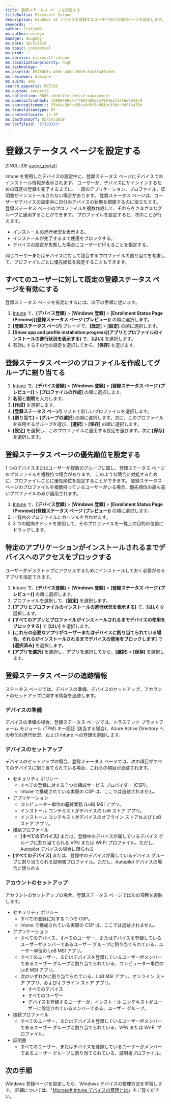 ```yaml
---
title: 登録ステータス ページを設定する
titleSuffix: Microsoft Intune
description: Windows 10 デバイスを登録するユーザー向けの案内ページを設定します。
keywords: ''
author: ErikjeMS
ms.author: erikje
manager: dougeby
ms.date: 10/5/2018
ms.topic: conceptual
ms.prod: ''
ms.service: microsoft-intune
ms.localizationpriority: high
ms.technology: ''
ms.assetid: 8518d8fa-a0de-449d-89b6-8a33fad7b3eb
ms.reviewer: damionw
ms.suite: ems
search.appverid: MET150
ms.custom: seodec18
ms.collection: M365-identity-device-management
ms.openlocfilehash: 73808499aa4f70b4a05e5e7984eaf3af6e7654c9
ms.sourcegitcommit: 25e6aa3bfce58ce8d9f8c054bc338cc3dff4a78b
ms.translationtype: HT
ms.contentlocale: ja-JP
ms.lasthandoff: 03/14/2019
ms.locfileid: "57389333"
---
```

# <a name="set-up-an-enrollment-status-page"></a>登録ステータス ページを設定する
 
[!INCLUDE [azure_portal](./includes/azure_portal.md)]
 
Intune を使用したデバイスの設定中に、登録ステータス ページにデバイスでのインストール情報が表示されます。 ユーザーが、デバイスにサインインするための既定の登録を完了するまでに、一部のアプリケーション、プロファイル、証明書がインストールされない場合があります。 登録ステータス ページは、ユーザーがデバイスの設定中に自分のデバイスの状態を把握するのに役立ちます。 登録ステータス ページのプロファイルを複数作成して、それらをさまざまなグループに適用することができます。 プロファイルを設定すると、次のことが行えます。
- インストールの進行状況を表示する。
- インストールが完了するまで使用をブロックする。
- デバイスの設定が失敗した場合にユーザーが行えることを指定する。

同じユーザーまたはデバイスに対して競合するプロファイルの割り当てを考慮して、プロファイルごとに優先順位を設定することもできます。

 
## <a name="turn-on-default-enrollment-status-page-for-all-users"></a>すべてのユーザーに対して既定の登録ステータス ページを有効にする

登録ステータス ページを有効にするには、以下の手順に従います。
 
1. [Intune](https://aka.ms/intuneportal) で、**[デバイス登録]** > **[Windows 登録]** > **[Enrollment Status Page (Preview)]\(登録ステータス ページ (プレビュー)\)** の順に選択します。
2. **[登録ステータス ページ]** ブレードで、**[既定]** > **[設定]** の順に選択します。
3. **[Show app and profile installation progress]\(アプリとプロファイルのインストールの進行状況を表示する\)** で、**[はい]** を選択します。
4. 有効にするその他の設定を選択してから、**[保存]** を選びます。

## <a name="create-enrollment-status-page-profile-and-assign-to-a-group"></a>登録ステータス ページのプロファイルを作成してグループに割り当てる

1. [Intune](https://aka.ms/intuneportal) で、**[デバイス登録]** > **[Windows 登録]** > **[登録ステータス ページ (プレビュー)]** > **[プロファイルの作成]** の順に選択します。
2. **名前**と**説明**を入力します。
3. **[作成]** を選択します。
4. **[登録ステータス ページ]** リストで新しいプロファイルを選択します。
5. **[割り当て]** > **[グループの選択]** の順に選択します。次に、このプロファイルを採用するグループを選び、**[選択]** > **[保存]** の順に選択します。
6. **[設定]** を選択し、このプロファイルに適用する設定を選びます。次に **[保存]** を選択します。

## <a name="set-the-enrollment-status-page-priority"></a>登録ステータス ページの優先順位を設定する

1 つのデバイスまたはユーザーが複数のグループに属し、登録ステータス ページのプロファイルを複数持つ場合があります。 このような競合に対処するために、プロファイルごとに優先順位を設定することができます。 登録ステータス ページのプロファイルを複数持っているユーザーがいる場合、優先順位の最も高いプロファイルのみが適用されます。

1. [Intune](https://aka.ms/intuneportal) で、**[デバイス登録]** > **[Windows 登録]** > **[Enrollment Status Page (Preview)]\(登録ステータス ページ (プレビュー)\)** の順に選択します。
2. 一覧内のプロファイルにカーソルを合わせます。
3. 3 つの縦向きドットを使用して、そのプロファイルを一覧上の目的の位置にドラッグします。

## <a name="block-access-to-a-device-until-a-specific-application-is-installed"></a>特定のアプリケーションがインストールされるまでデバイスへのアクセスをブロックする

ユーザーがデスクトップにアクセスするためにインストールしておく必要があるアプリを指定できます。

1. Intune で、**[デバイス登録]** > **[Windows 登録]** > **[登録ステータス ページ (プレビュー)]** の順に選択します。
2. プロファイルを選択して、**[設定]** を選択します。
3. **[アプリとプロファイルのインストールの進行状況を表示する]** で、**[はい]** を選択します。
4. **[すべてのアプリとプロファイルがインストールされるまでデバイスの使用をブロックする]** で **[はい]** を選択します。
5. **[これらの必要なアプリがユーザーまたはデバイスに割り当てられている場合、それらがインストールされるまでデバイスの使用をブロックします]** で **[選択済み]** を選択します。
 6. **[アプリを選択]** を選択し、アプリを選択してから、**[選択]** > **[保存]** を選択します。

## <a name="enrollment-status-page-tracking-information"></a>登録ステータス ページの追跡情報

ステータス ページでは、デバイスの準備、デバイスのセットアップ、アカウントのセットアップに関する情報を追跡します。

### <a name="device-preparation"></a>デバイスの準備

デバイスの準備の場合、登録ステータス ページでは、トラステッド プラットフォーム モジュール (TPM) キー認証 (該当する場合)、Azure Active Directory への参加の進行状況、および Intune への登録を追跡します。

### <a name="device-setup"></a>デバイスのセットアップ

デバイスのセットアップの場合、登録ステータス ページでは、次の項目がすべてのデバイスに割り当てられている場合、これらの項目が追跡されます。
- セキュリティ ポリシー
    - すべての登録に対する 1 つの構成サービス プロバイダー (CSP)。
    - Intune で構成されている実際の CSP は、ここでは追跡されません。
- アプリケーション
    - コンピューター単位の基幹業務 (LoB) MSI アプリ。
    - インストール コンテキストがデバイスの LoB ストア アプリ。
    - インストール コンテキストがデバイスのオフライン ストアおよび LoB ストア アプリ。
- 接続プロファイル
    - **[すべてのデバイス]** または、登録中のデバイスが属しているデバイス グループに割り当てられる VPN または Wi-Fi プロファイル。ただし、Autopilot デバイスの場合に限られる
- **[すべてのデバイス]** または、登録中のデバイスが属しているデバイス グループに割り当てられる証明書プロファイル。ただし、Autopilot デバイスの場合に限られる

### <a name="account-setup"></a>アカウントのセットアップ
アカウントのセットアップの場合、登録ステータス ページでは次の項目を追跡します。
- セキュリティ ポリシー
    - すべての登録に対する 1 つの CSP。
    - Intune で構成されている実際の CSP は、ここでは追跡されません。
- アプリケーション
    - すべてのデバイス、すべてのユーザー、またはデバイスを登録しているユーザーがメンバーであるユーザー グループに割り当てられている、ユーザー単位の LoB MSI アプリ。
    - すべてのユーザー、またはデバイスを登録しているユーザーがメンバーであるユーザー グループに割り当てられている、コンピューター単位の LoB MSI アプリ。
    - 次のいずれかに割り当てられている、LoB MSI アプリ、オンライン ストア アプリ、およびオフライン ストア アプリ。
        - すべてのデバイス
        - すべてのユーザー
        - デバイスを登録するユーザーが、インストール コンテキストがユーザーに設定されているメンバーである、ユーザー グループ。
- 接続プロファイル
    - すべてのユーザー、またはデバイスを登録しているユーザーがメンバーであるユーザー グループに割り当てられている、VPN または Wi-Fi プロファイル。
- 証明書
    - すべてのユーザー、またはデバイスを登録しているユーザーがメンバーであるユーザー グループに割り当てられている、証明書プロファイル。

## <a name="next-steps"></a>次の手順
Windows 登録ページを設定したら、Windows デバイスの管理方法を学習します。 詳細については、「[Microsoft Intune デバイスの管理とは](https://docs.microsoft.com/intune/device-management)」をご覧ください。
